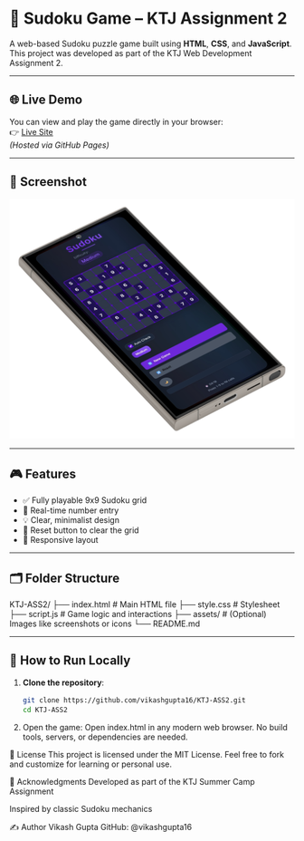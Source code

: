 # 🧩 Sudoku Game – KTJ Assignment 2

A web-based Sudoku puzzle game built using **HTML**, **CSS**, and **JavaScript**. This project was developed as part of the KTJ Web Development Assignment 2.

---

## 🌐 Live Demo

You can view and play the game directly in your browser:  
👉 [Live Site](https://vikashgupta16.github.io/KTJ-ASS2/)  
*(Hosted via GitHub Pages)*

---

## 📸 Screenshot

![Sudoku Game Screenshot](./assets/Game.png)  

---

## 🎮 Features

- ✅ Fully playable 9x9 Sudoku grid
- 🧠 Real-time number entry
- 💡 Clear, minimalist design
- 🧽 Reset button to clear the grid
- 📱 Responsive layout

---

## 🗂️ Folder Structure

KTJ-ASS2/
├── index.html # Main HTML file
├── style.css # Stylesheet
├── script.js # Game logic and interactions
├── assets/ # (Optional) Images like screenshots or icons
└── README.md


---

## 🚀 How to Run Locally

1. **Clone the repository**:
   ```bash
   git clone https://github.com/vikashgupta16/KTJ-ASS2.git
   cd KTJ-ASS2 
2. Open the game:
Open index.html in any modern web browser.
No build tools, servers, or dependencies are needed.

📄 License
This project is licensed under the MIT License.
Feel free to fork and customize for learning or personal use.

🙌 Acknowledgments
Developed as part of the KTJ Summer Camp Assignment

Inspired by classic Sudoku mechanics

✍️ Author
Vikash Gupta
GitHub: @vikashgupta16
